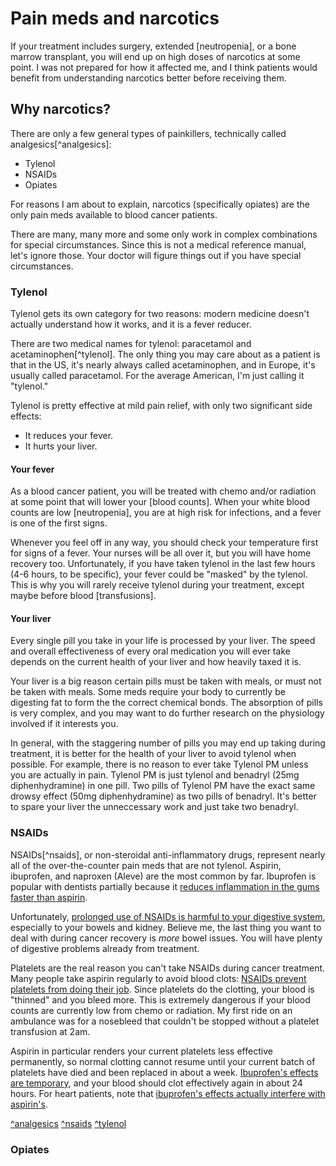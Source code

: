 # Pain meds and narcotics

If your treatment includes surgery, extended [neutropenia], or a bone marrow
transplant, you will end up on high doses of narcotics at some point. I was not
prepared for how it affected me, and I think patients would benefit from
understanding narcotics better before receiving them.

## Why narcotics?

There are only a few general types of painkillers, technically called
analgesics[^analgesics]:

- Tylenol
- NSAIDs
- Opiates

For reasons I am about to explain, narcotics (specifically opiates) are the only
pain meds available to blood cancer patients.

There are many, many more and some only work in complex combinations for special
circumstances. Since this is not a medical reference manual, let's ignore those.
Your doctor will figure things out if you have special circumstances.

### Tylenol

Tylenol gets its own category for two reasons: modern medicine doesn't actually
understand how it works, and it is a fever reducer.

There are two medical names for tylenol: paracetamol and
acetaminophen[^tylenol]. The only thing you may care about as a patient is that
in the US, it's nearly always called acetaminophen, and in Europe, it's usually
called paracetamol. For the average American, I'm just calling it "tylenol."

Tylenol is pretty effective at mild pain relief, with only two significant side
effects:

- It reduces your fever.
- It hurts your liver.

#### Your fever

As a blood cancer patient, you will be treated with chemo and/or radiation at
some point that will lower your [blood counts]. When your white blood counts are
low [neutropenia], you are at high risk for infections, and a fever is one of
the first signs.

Whenever you feel off in any way, you should check your temperature first for
signs of a fever. Your nurses will be all over it, but you will have home
recovery too. Unfortunately, if you have taken tylenol in the last few hours
(4-6 hours, to be specific), your fever could be "masked" by the tylenol. This
is why you will rarely receive tylenol during your treatment, except maybe
before blood [transfusions].

#### Your liver

Every single pill you take in your life is processed by your liver. The speed
and overall effectiveness of every oral medication you will ever take depends on
the current health of your liver and how heavily taxed it is.

Your liver is a big reason certain pills must be taken with meals, or must not
be taken with meals. Some meds require your body to currently be digesting fat
to form the the correct chemical bonds. The absorption of pills is very complex,
and you may want to do further research on the physiology involved if it
interests you.

In general, with the staggering number of pills you may end up taking during
treatment, it is better for the health of your liver to avoid tylenol when
possible. For example, there is no reason to ever take Tylenol PM unless you are
actually in pain. Tylenol PM is just tylenol and benadryl (25mg diphenhydramine)
in one pill. Two pills of Tylenol PM have the exact same drowsy effect (50mg
diphenhydramine) as two pills of benadryl. It's better to spare your liver the
unneccessary work and just take two benadryl.

### NSAIDs

NSAIDs[^nsaids], or non-steroidal anti-inflammatory drugs, represent nearly all
of the over-the-counter pain meds that are not tylenol. Aspirin, ibuprofen, and
naproxen (Aleve) are the most common by far. Ibuprofen is popular with dentists
partially because it [reduces inflammation in the gums faster than
aspirin](http://www.ncbi.nlm.nih.gov/pmc/articles/PMC3414241/).

Unfortunately, [prolonged use of NSAIDs is harmful to your digestive
system](http://en.wikipedia.org/wiki/Non-steroidal_anti-inflammatory_drug#Adverse_effects),
especially to your bowels and kidney. Believe me, the last thing you want to
deal with during cancer recovery is _more_ bowel issues. You will have plenty of
digestive problems already from treatment.

Platelets are the real reason you can't take NSAIDs during cancer treatment.
Many people take aspirin regularly to avoid blood clots: [NSAIDs prevent
platelets from doing their
job](http://paindr.com/wp-content/uploads/2012/06/Effects-of-NSAIDs-on-Plt-Homeostasis.pdf).
Since platelets do the clotting, your blood is "thinned" and you bleed more.
This is extremely dangerous if your blood counts are currently low from chemo or
radiation. My first ride on an ambulance was for a nosebleed that couldn't be
stopped without a platelet transfusion at 2am.

Aspirin in particular renders your current platelets less effective permanently,
so normal clotting cannot resume until your current batch of platelets have died
and been replaced in about a week. [Ibuprofen's effects are
temporary](https://www.ncbi.nlm.nih.gov/pubmed/15809457), and your blood should
clot effectively again in about 24 hours. For heart patients, note that
[ibuprofen's effects actually interfere with
aspirin's](http://www.ncbi.nlm.nih.gov/pubmed/18094224).

[^analgesics](http://en.wikipedia.org/wiki/Analgesic)
[^nsaids](http://en.wikipedia.org/wiki/Non-steroidal_anti-inflammatory_drug)
[^tylenol](http://en.wikipedia.org/wiki/Paracetamol)

### Opiates
